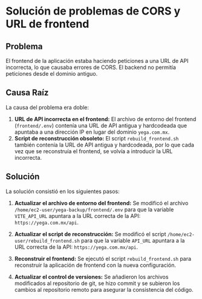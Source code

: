# Solución de problemas de CORS y URL de frontend

## Problema

El frontend de la aplicación estaba haciendo peticiones a una URL de API incorrecta, lo que causaba errores de CORS. El backend no permitía peticiones desde el dominio antiguo.

## Causa Raíz

La causa del problema era doble:

1.  **URL de API incorrecta en el frontend:** El archivo de entorno del frontend (`frontend/.env`) contenía una URL de API antigua y hardcodeada que apuntaba a una dirección IP en lugar del dominio `yega.com.mx`.
2.  **Script de reconstrucción obsoleto:** El script `rebuild_frontend.sh` también contenía la URL de API antigua y hardcodeada, por lo que cada vez que se reconstruía el frontend, se volvía a introducir la URL incorrecta.

## Solución

La solución consistió en los siguientes pasos:

1.  **Actualizar el archivo de entorno del frontend:** Se modificó el archivo `/home/ec2-user/yega-backup/frontend/.env` para que la variable `VITE_API_URL` apuntara a la URL correcta de la API: `https://yega.com.mx/api`.

2.  **Actualizar el script de reconstrucción:** Se modificó el script `/home/ec2-user/rebuild_frontend.sh` para que la variable `API_URL` apuntara a la URL correcta de la API: `https://yega.com.mx/api`.

3.  **Reconstruir el frontend:** Se ejecutó el script `rebuild_frontend.sh` para reconstruir la aplicación de frontend con la nueva configuración.

4.  **Actualizar el control de versiones:** Se añadieron los archivos modificados al repositorio de git, se hizo commit y se subieron los cambios al repositorio remoto para asegurar la consistencia del código.
